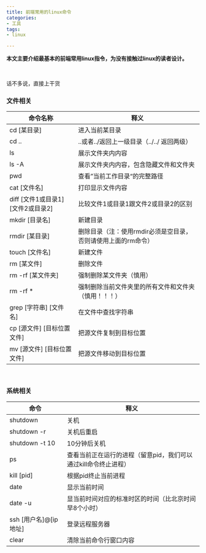 ```yaml
---
title: 前端常用的linux命令
categories:
- 工具
tags:
- linux

---
```


**本文主要介绍最基本的前端常用linux指令，为没有接触过linux的读者设计。**

<br>

话不多说，直接上干货

### 文件相关

| 命令名称                               | 释义                                                         |
| -------------------------------------- | ------------------------------------------------------------ |
| cd  [某目录]                           | 进入当前某目录                                               |
| cd ..                                  | ..或者../返回上一级目录（../../ 返回两级）                   |
| ls                                     | 展示文件夹内内容                                             |
| ls -A                                  | 展示文件夹内内容，包含隐藏文件和文件夹                       |
| pwd                                    | 查看”当前工作目录“的完整路径                                 |
| cat [文件名]                           | 打印显示文件内容                                             |
| diff \[文件1或目录1\] \[文件2或目录2\] | 比较文件1或目录1跟文件2或目录2的区别                         |
| mkdir [目录名]                         | 新建目录                                                     |
| rmdir [某目录]                         | 删除目录（注：使用rmdir必须是空目录，否则请使用上面的rm命令） |
| touch [文件名]                         | 新建文件                                                     |
| rm [某文件]                            | 删除文件                                                     |
| rm -rf [某文件夹]                      | 强制删除某文件夹（慎用）                                     |
| rm -rf *                               | 强制删除当前文件夹里的所有文件和文件夹（慎用！！！）         |
| grep [字符串] [文件名]                 | 在文件中查找字符串                                           |
| cp \[源文件\] \[目标位置文件\]         | 把源文件复制到目标位置                                       |
| mv \[源文件\] \[目标位置文件\]         | 把源文件移动到目标位置                                       |

<br>

### 系统相关

| 命令                      | 释义                                                         |
| ------------------------- | ------------------------------------------------------------ |
| shutdown                  | 关机                                                         |
| shutdown -r               | 关机后重启                                                   |
| shutdown -t 10            | 10分钟后关机                                                 |
| ps                        | 查看当前正在运行的进程（留意pid，我们可以通过kill命令终止进程） |
| kill \[pid\]              | 根据pid终止当前进程                                          |
| date                      | 显示当前时间                                                 |
| date -u                   | 显当前时间对应的标准时区的时间（比北京时间早8个小时）        |
| ssh \[用户名\]@\[ip地址\] | 登录远程服务器                                               |
| clear                     | 清除当前命令行窗口内容                                       |

